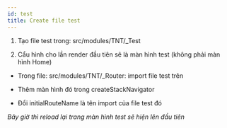 ```yaml
---
id: test
title: Create file test
---
```


1. Tạo file test trong: src/modules/TNT/_Test

2. Cẩu hình cho lần render đầu tiên sẽ là màn hình test (không phải màn hình Home)

- Trong file: src/modules/TNT/_Router: import file test trên

- Thêm màn hình đó trong createStackNavigator

- Đổi initialRouteName là tên import của file test đó

*Bây giờ thì reload lại trang màn hình test sẽ hiện lên đầu tiên*